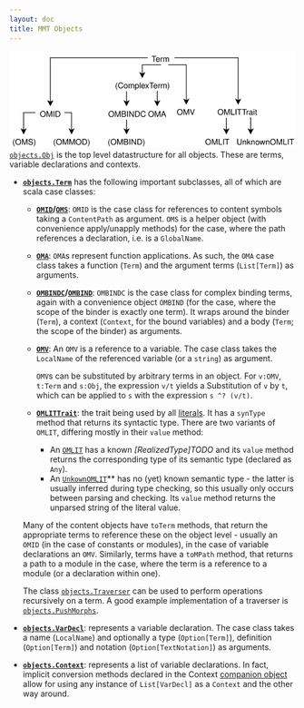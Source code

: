 ```yaml
---
layout: doc
title: MMT Objects
---
```

![data structures](/doc/img/Term.svg)
[`objects.Obj`](apidoc://info.kwarc.mmt.api.objects.Obj) is the top level datastructure for all objects.
These are terms, variable declarations and contexts.

* **[`objects.Term`](apidoc://info.kwarc.mmt.api.objects.Term)** has the following important subclasses, all of which are scala case classes:
  * **[`OMID`](apidoc://info.kwarc.mmt.api.objects.OMID)/[`OMS`](apidoc://info.kwarc.mmt.api.objects.OMS$)**: `OMID` is the case class for references to content symbols taking a `ContentPath` as argument. `OMS` is a helper object (with convenience apply/unapply methods) for the case, where the path references a declaration, i.e. is a `GlobalName`.
  * **[`OMA`](apidoc://info.kwarc.mmt.api.objects.OMA)**: `OMA`s represent function applications. As such, the `OMA` case class takes a function (`Term`) and the argument terms (`List[Term]`) as arguments.
  * **[`OMBINDC`](apidoc://info.kwarc.mmt.api.objects.OMBINDC)/[`OMBIND`](apidoc://info.kwarc.mmt.api.objects.OMBIND$)**: `OMBINDC` is the case class for complex binding terms, again with a convenience object `OMBIND` (for the case, where the scope of the binder is exactly one term). It wraps around the binder (`Term`), a context (`Context`, for the bound variables) and a body (`Term`; the scope of the binder) as arguments.
  * **[`OMV`](apidoc://info.kwarc.mmt.api.objects.OMV)**: An `OMV` is a reference to a variable. The case class takes the `LocalName` of the referenced variable (or a `string`) as argument.

    `OMV`s can be substituted by arbitrary terms in an object. For `v:OMV`, `t:Term` and `s:Obj`, the expression `v/t` yields a Substitution of `v` by `t`, which can be applied to `s` with the expression `s ^? (v/t)`. 
  
  * **[`OMLITTrait`](apidoc://info.kwarc.mmt.api.objects.OMLITTrait)**: the trait being used by all [literals](../../language/literals.html). It has a `synType` method that returns its syntactic type. There are two variants of `OMLIT`, differing mostly in their `value` method:
    * An [`OMLIT`](apidoc://info.kwarc.mmt.api.objects.OMLIT) has a known *[RealizedType]TODO* and its `value` method returns the corresponding type of its semantic type (declared as `Any`).
    * An [`UnkownOMLIT`](apidoc://info.kwarc.mmt.api.objects.UnknownOMLIT)** has no (yet) known semantic type - the latter is usually inferred during type checking, so this usually only occurs between parsing and checking. Its `value` method returns the unparsed string of the literal value.

  Many of the content objects have `toTerm` methods, that return the appropriate terms to reference these on the object level - usually an `OMID` (in the case of constants or modules), in the case of variable declarations an `OMV`. Similarly, terms have a `toMPath` method, that returns a path to a module in the case, where the term is a reference to a module (or a declaration within one).
  
  The class [`objects.Traverser`](apidoc://info.kwarc.mmt.api.objects.Traverser) can be used to perform operations recursively on a term. A good example implementation of a traverser is [`objects.PushMorphs`](apidoc://info.kwarc.mmt.api.objects.PushMorphs).
* **[`objects.VarDecl`](apidoc://info.kwarc.mmt.api.objects.VarDecl)**: represents a variable declaration. The case class takes a name (`LocalName`) and optionally a type (`Option[Term]`), definition (`Option[Term]`) and notation (`Option[TextNotation]`) as arguments.
* **[`objects.Context`](apidoc://info.kwarc.mmt.api.objects.Context)**: represents a list of variable declarations. In fact, implicit conversion methods declared in the Context [companion object](apidoc://info.kwarc.mmt.api.objects.Context$) allow for using any
instance of `List[VarDecl]` as a `Context` and the other way around.
